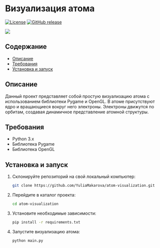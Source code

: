 # Визуализация атома

[![License](https://img.shields.io/badge/license-MIT-informational)](LICENSE)
[![GitHub release](https://img.shields.io/github/release/YuliaMakarova/atom-visualization.svg)](https://github.com/YuliaMakarova/atom-visualization/releases/latest)

![](https://github.com/YuliaMakarova/atom-visualization/raw/master/gif/example.gif)

## Содержание

- [Описание](#описание)
- [Требования](#требования)
- [Установка и запуск](#установка-и-запуск)

## Описание

Данный проект представляет собой простую визуализацию атома с использованием библиотеки Pygame и OpenGL. В атоме присутствуют ядро и вращающиеся вокруг него электроны. Электроны движутся по орбитам, создавая динамичное представление атомной структуры.

## Требования
- Python 3.x
- Библиотека Pygame
- Библиотека OpenGL

## Установка и запуск

1. Склонируйте репозиторий на свой локальный компьютер:
   ```bash
   git clone https://github.com/YuliaMakarova/atom-visualization.git
2. Перейдите в каталог проекта:
    ```bash
    cd atom-visualization
3. Установите необходимые зависимости:
    ```bash
    pip install -r requirements.txt

4. Запустите визуализацию атома:
    ```bash
    python main.py

